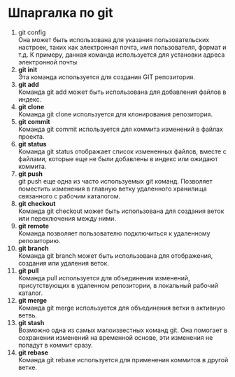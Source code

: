 # Шпаргалка по git #
1. git config  
Она может быть использована для указания пользовательских настроек, таких как электронная почта, имя пользователя, формат и т.д. К примеру, данная команда используется для установки адреса электронной почты
2. **git init**  
Эта команда используется для создания GIT репозитория.
3. **git add**  
Команда git add может быть использована для добавления файлов в индекс.
4. **git clone**  
Команда git clone используется для клонирования репозитория.
5. **git commit**  
Команда git commit используется для коммита изменений в файлах проекта. 
6. **git status**  
Команда git status отображает список измененных файлов, вместе с файлами, которые еще не были добавлены в индекс или ожидают коммита. 
7. **git push**  
git push еще одна из часто используемых git команд. Позволяет поместить изменения в главную ветку удаленного хранилища связанного с рабочим каталогом.
8. **git checkout**  
Команда git checkout может быть использована для создания веток или переключения между ними. 
9. **git remote**  
Команда позволяет пользователю подключиться к удаленному репозиторию.
10. **git branch**  
Команда git branch может быть использована для отображения, создания или удаления веток.
11. **git pull**  
Команда pull используется для объединения изменений, присутствующих в удаленном репозитории, в локальный рабочий каталог.
12. **git merge**  
Команда git merge используется для объединения ветки в активную ветвь.
13. **git stash**  
Возможно одна из самых малоизвестных команд git. Она помогает в сохранении изменений на временной основе, эти изменения не попадут в коммит сразу. 
14. **git rebase**  
Команда git rebase используется для применения коммитов в другой ветке.